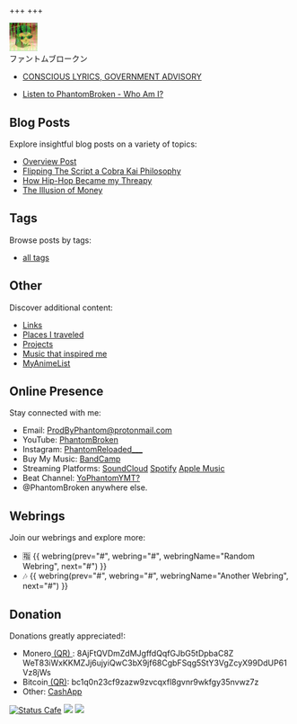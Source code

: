 +++
+++
<title>PhantomBroken</title>
<link rel="icon" type="image/png" href="customfavicon.ico">
<div>
<img alt="me" src="MatrixAang1.png" style="width:50px;height50px;">
<div class ="caption">ファントムブロークン </div>
</div>

- [CONSCIOUS LYRICS, GOVERNMENT ADVISORY](./clga)

- [Listen to PhantomBroken - Who Am I?](https://distrokid.com/hyperfollow/phantombroken/who-am-i-2)

## Blog Posts

Explore insightful blog posts on a variety of topics:

- [Overview Post](./blog)
- [Flipping The Script a Cobra Kai Philosophy](./blog/cobra-kai)
- [How Hip-Hop Became my Threapy](./blog/hip-hop-and-threapy)
- [The Illusion of Money](./blog/2021-21-08-illusion-of-money)

## Tags

Browse posts by tags:

- [all tags](./tags/)

## Other

Discover additional content:

  - [Links](./links)
  - [Places I traveled](./places)
  - [Projects](./projects)
  - [Music that inspired me](./albumlist)
  - [MyAnimeList](https://myanimelist.net/profile/PhantomReloaded)

## Online Presence

Stay connected with me:

- Email: [ProdByPhantom@protonmail.com](mailto:ProdByPhantom@protonmail.com)
- YouTube: [PhantomBroken](https://www.Youtube.com/@PhantomBroken)  
- Instagram: [PhantomReloaded___](https://www.instagram.com/@PhantomReloaded___)
- Buy My Music: [BandCamp](https://www.phantombroken.bandcamp.com) 
- Streaming Platforms: [SoundCloud](https://soundcloud.com/PhantomBroken) [Spotify](https://open.spotify.com/artist/1ojpTukPyY4MaB7tseXdtQ) [Apple Music](https://music.apple.com/us/artist/phantombroken/1716787140)
- Beat Channel: [YoPhantomYMT?](https://www.youtube.com/@YoPhantomYOUMADETHIS)
- @PhantomBroken anywhere else.

## Webrings

Join our webrings and explore more:

- 🈯 {{ webring(prev="#", webring="#", webringName="Random Webring", next="#") }}
- 🎶 {{ webring(prev="#", webring="#", webringName="Another Webring", next="#") }}

## Donation

Donations greatly appreciated!:
- Monero<a href="WebsiteDONATION1.png"> (QR) </a>: 8AjFtQVDmZdMJgffdQqfGJbG5tDpbaC8Z
WeT83iWxKKMZJj6ujyiQwC3bX9jf68CgbFSqg5StY3VgZcyX99DdUP61Vz8jWs
- Bitcoin<a href="qrcodeBTC.png"> (QR)</a>: bc1q0n23cf9zazw9zvcqxfl8gvnr9wkfgy35nvwz7z
- Other: [CashApp](https://www.cash.app/$PhantomIsChozen)



<a href="https://status.cafe"><img src="https://status.cafe/assets/button.png" alt="Status Cafe"/></a> <a href="https://sadgrl.online/" target="_blank"><img src="https://sadgrl.online/assets/images/buttons/sadgrlonline.gif"></a> <a href="https://landchad.net"><img src="https://user-images.githubusercontent.com/54379134/130359133-6c81d1bf-f1b2-4231-8f75-cdb8a822daf5.gif"> 
